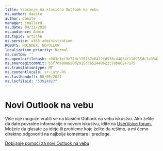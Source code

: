 ```yaml
---
title: Vraćanje na klasičnu Outlook na vebu
ms.author: daeite
author: daeite
manager: joallard
ms.date: 04/21/2020
ms.audience: Admin
ms.topic: article
ms.service: o365-administration
ROBOTS: NOINDEX, NOFOLLOW
localization_priority: Normal
ms.custom: ''
ms.openlocfilehash: c083efef3e77dc175737e0412fd958c448f4f118955dc7a95427dab831ccbe4d
ms.sourcegitcommit: b5f7da89a650d2915dc652449623c78be6247175
ms.translationtype: MT
ms.contentlocale: sr-Latn-RS
ms.lasthandoff: 08/05/2021
ms.locfileid: "53924027"
---
```

# <a name="the-new-outlook-on-the-web"></a>Novi Outlook na vebu

Više nije moguće vratiti se na klasični Outlook na vebu iskustvo. Ako želite da date povratne informacije o novom iskustvu, idite na [UserVoice forum.](https://go.microsoft.com/fwlink/?linkid=2103182) Možete da glasate za ideje ili probleme koje želite da rešimo, a mi ćemo direktno odgovoriti na najbolje komentare i predloge.

[Dobijanje pomoći za novi Outlook na vebu](https://support.office.com/article/017014cd-2ad0-41ab-8473-6bd8c349d4f8)